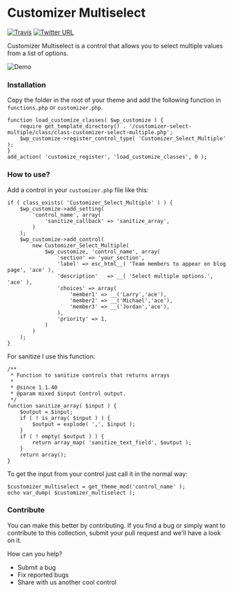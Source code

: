 # Customizer Multiselect
[![Travis](https://img.shields.io/badge/license-GPL-green.svg)](http://www.gnu.org/licenses/old-licenses/gpl-2.0.html) [![Twitter URL](https://img.shields.io/twitter/url/http/shields.io.svg?style=social)](https://twitter.com/intent/tweet?text=Check%20out%20this%20awesome%20customizer%20control%20from%20@Themeisle%20team!%20https://github.com/Codeinwp/customizer-controls/tree/master/customizer-select-multiple)  
  

Customizer Multiselect is a control that allows you to select multiple values from a list of options.

![Demo](http://res.cloudinary.com/vertigo-studio-srl/image/upload/v1508939402/GIF-2_avgvr3.gif)
### Installation
Copy the folder in the root of your theme and add the following function in `functions.php` or `customizer.php`.
    
    function load_customize_classes( $wp_customize ) {  
        require get_template_directory() . '/customizer-select-multiple/class/class-customizer-select-multiple.php';
        $wp_customize->register_control_type( 'Customizer_Select_Multiple' );
    }
    add_action( 'customize_register', 'load_customize_classes', 0 );
    
### How to use?  
Add a control in your `customizer.php` file like this:

    if ( class_exists( 'Customizer_Select_Multiple' ) ) {
        $wp_customize->add_setting(
            'control_name', array(
                'sanitize_callback' => 'sanitize_array',
            )
        );
        $wp_customize->add_control(
            new Customizer_Select_Multiple(
                $wp_customize, 'control_name', array(
                    'section' => 'your_section',
                    'label' => esc_html__( 'Team members to appear on blog page', 'ace' ),
                    'description'   => __( 'Select multiple options.', 'ace' ),
                    'choices' => array(
                        'member1' => __('Larry','ace'),
                        'member2' => __('Michael','ace'),
                        'member3' => __('Jordan','ace'),
                    ),
                    'priority' => 1,
                )
            )
        );
    }
For sanitize I use this function:

    /**
     * Function to sanitize controls that returns arrays
     *
     * @since 1.1.40
     * @param mixed $input Control output.
     */
    function sanitize_array( $input ) {
        $output = $input;
        if ( ! is_array( $input ) ) {
            $output = explode( ',', $input );
        }
        if ( ! empty( $output ) ) {
            return array_map( 'sanitize_text_field', $output );
        }
        return array();
    }
    
To get the input from your control just call it in the normal way:

    $customizer_multiselect = get_theme_mod('control_name' );
    echo var_dump( $customizer_multiselect );
    
### Contribute

You can make this better by contributing. If you find a bug or simply want to contribute to this collection, submit your pull request and we'll have a look on it.  

How can you help?
- Submit a bug
- Fix reported bugs
- Share with us another cool control
